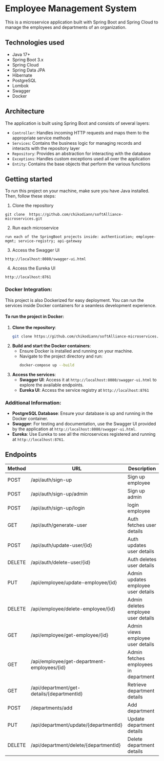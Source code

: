 # Employee Management System

This is a microservice application built with Spring Boot and Spring Cloud to manage the employees and departments of an organization.

## Technologies used

- Java 17+
- Spring Boot 3.x
- Spring Cloud
- Spring Data JPA
- Hibernate
- PostgreSQL
- Lombok
- Swagger
- Docker

## Architecture

The application is built using Spring Boot and consists of several layers:

- `Controller`: Handles incoming HTTP requests and maps them to the appropriate service methods
- `Services`: Contains the business logic for managing records and interacts with the repository layer
- `Repository`: Provides an abstraction for interacting with the database
- `Exceptions`: Handles custom exceptions used all over the application
- `Entity`: Contains the base objects that perform the various functions

## Getting started

To run this project on your machine, make sure you have Java installed. Then, follow these steps:

1. Clone the repository

```
git clone  https://github.com/chikodiann/softAlliance-microservices.git
```

2. Run each microservice

```
run each of the SpringBoot projects inside: authentication; employee-mgmt; service-registry; api-gateway
```

3. Access the Swagger UI

```
http://localhost:8080/swagger-ui.html
```

4. Access the Eureka UI

```
http://localhost:8761
```

### Docker Integration:
This project is also Dockerized for easy deployment. You can run the services inside Docker containers for a seamless development experience.

#### To run the project in Docker:
1. **Clone the repository**:
    ```bash
    git clone https://github.com/chikodiann/softAlliance-microservices.git
    ```
2. **Build and start the Docker containers**:
    - Ensure Docker is installed and running on your machine.
    - Navigate to the project directory and run:
      ```bash
      docker-compose up --build
      ```
3. **Access the services**:
    - **Swagger UI**: Access it at `http://localhost:8080/swagger-ui.html` to explore the available endpoints.
    - **Eureka UI**: Access the service registry at `http://localhost:8761`

### Additional Information:
- **PostgreSQL Database**: Ensure your database is up and running in the Docker container.
- **Swagger**: For testing and documentation, use the Swagger UI provided by the application at `http://localhost:8080/swagger-ui.html`.
- **Eureka**: Use Eureka to see all the microservices registered and running at `http://localhost:8761`.


## Endpoints

| Method | URL                                         | Description                                 |
|--------|---------------------------------------------|---------------------------------------------|
| POST   | /api/auth/sign-up                           | Sign up employee                            |
| POST   | /api/auth/sign-up/admin                     | Sign up admin                               |
| POST   | /api/auth/sign-up/login                     | login employee                              |
| GET    | /api/auth/generate-user                     | Auth fetches user details                   |
| POST   | /api/auth/update-user/{id}                  | Auth updates user details                   |
| DELETE | /api/auth/delete-user/{id}                  | Auth deletes user details                   |
| PUT    | /api/employee/update-employee/{id}          | Admin updates employee user details         |
| DELETE | /api/employee/delete-employee/{id}          | Admin deletes employee user details         |
| GET    | /api/employee/get-employee/{id}             | Admin views employee user details           |
| GET    | /api/employee/get-department-employees/{id} | Admin fetches employees in department       |
| GET    | /api/department/get-details/{departmentId}  | Retrieve department details                 |
| POST   | /departments/add                            | Add department                              |
| PUT    | /api/department/update/{departmentId}       | Update department details                   |
| DELETE | /api/department/delete/{departmentId}       | Delete department details                   |
